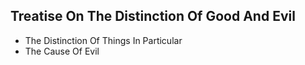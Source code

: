 ## Treatise On The Distinction Of Good And Evil

* The Distinction Of Things In Particular
* The Cause Of Evil